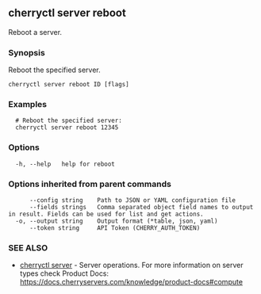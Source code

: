 ## cherryctl server reboot

Reboot a server.

### Synopsis

Reboot the specified server.

```
cherryctl server reboot ID [flags]
```

### Examples

```
  # Reboot the specified server:
  cherryctl server reboot 12345
```

### Options

```
  -h, --help   help for reboot
```

### Options inherited from parent commands

```
      --config string    Path to JSON or YAML configuration file
      --fields strings   Comma separated object field names to output in result. Fields can be used for list and get actions.
  -o, --output string    Output format (*table, json, yaml)
      --token string     API Token (CHERRY_AUTH_TOKEN)
```

### SEE ALSO

* [cherryctl server](cherryctl_server.md)	 - Server operations. For more information on server types check Product Docs: https://docs.cherryservers.com/knowledge/product-docs#compute


